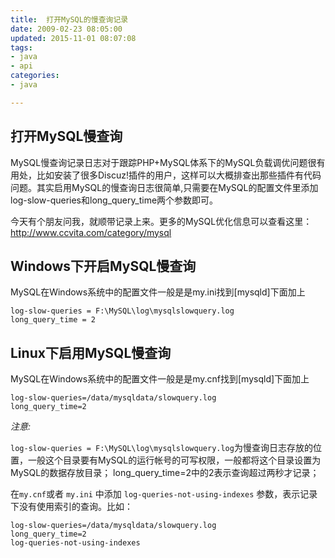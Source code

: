 ```yaml
---
title:  打开MySQL的慢查询记录
date: 2009-02-23 08:05:00
updated: 2015-11-01 08:07:08
tags: 
- java
- api
categories: 
- java

---
```

## 打开MySQL慢查询

MySQL慢查询记录日志对于跟踪PHP+MySQL体系下的MySQL负载调优问题很有用处，比如安装了很多Discuz!插件的用户，这样可以大概排查出那些插件有代码问题。其实启用MySQL的慢查询日志很简单,只需要在MySQL的配置文件里添加log-slow-queries和long_query_time两个参数即可。

今天有个朋友问我，就顺带记录上来。更多的MySQL优化信息可以查看这里：http://www.ccvita.com/category/mysql

## Windows下开启MySQL慢查询


<!--more-->


MySQL在Windows系统中的配置文件一般是是my.ini找到[mysqld]下面加上

    log-slow-queries = F:\MySQL\log\mysqlslowquery.log
    long_query_time = 2

## Linux下启用MySQL慢查询

MySQL在Windows系统中的配置文件一般是是my.cnf找到[mysqld]下面加上

    log-slow-queries=/data/mysqldata/slowquery.log
    long_query_time=2

*注意:*

`log-slow-queries = F:\MySQL\log\mysqlslowquery.log`为慢查询日志存放的位置，一般这个目录要有MySQL的运行帐号的可写权限，一般都将这个目录设置为MySQL的数据存放目录；
long_query_time=2中的2表示查询超过两秒才记录；

在`my.cnf`或者 `my.ini` 中添加 `log-queries-not-using-indexes` 参数，表示记录下没有使用索引的查询。比如：

    log-slow-queries=/data/mysqldata/slowquery.log
    long_query_time=2
    log-queries-not-using-indexes
